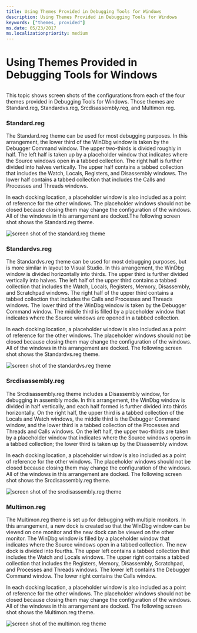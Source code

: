 ```yaml
---
title: Using Themes Provided in Debugging Tools for Windows
description: Using Themes Provided in Debugging Tools for Windows
keywords: ["themes, provided"]
ms.date: 05/23/2017
ms.localizationpriority: medium
---
```


# Using Themes Provided in Debugging Tools for Windows


## <span id="ddk_creating_and_opening_a_workspace_dbg"></span><span id="DDK_CREATING_AND_OPENING_A_WORKSPACE_DBG"></span>


This topic shows screen shots of the configurations from each of the four themes provided in Debugging Tools for Windows. Those themes are Standard.reg, Standardvs.reg, Srcdisassembly.reg, and Multimon.reg.

### <span id="standard_reg"></span><span id="STANDARD_REG"></span>Standard.reg

The Standard.reg theme can be used for most debugging purposes. In this arrangement, the lower third of the WinDbg window is taken by the Debugger Command window. The upper two-thirds is divided roughly in half. The left half is taken up by a placeholder window that indicates where the Source windows open in a tabbed collection. The right half is further divided into halves vertically. The upper half contains a tabbed collection that includes the Watch, Locals, Registers, and Disassembly windows. The lower half contains a tabbed collection that includes the Calls and Processes and Threads windows.

In each docking location, a placeholder window is also included as a point of reference for the other windows. The placeholder windows should not be closed because closing them may change the configuration of the windows. All of the windows in this arrangement are docked.The following screen shot shows the Standard.reg theme.

![screen shot of the standard.reg theme](images/theme-standard.jpg)

### <span id="standardvs_reg"></span><span id="STANDARDVS_REG"></span>Standardvs.reg

The Standardvs.reg theme can be used for most debugging purposes, but is more similar in layout to Visual Studio. In this arrangement, the WinDbg window is divided horizontally into thirds. The upper third is further divided vertically into halves. The left half of the upper third contains a tabbed collection that includes the Watch, Locals, Registers, Memory, Disassembly, and Scratchpad windows. The right half of the upper third contains a tabbed collection that includes the Calls and Processes and Threads windows. The lower third of the WinDbg window is taken by the Debugger Command window. The middle third is filled by a placeholder window that indicates where the Source windows are opened in a tabbed collection.

In each docking location, a placeholder window is also included as a point of reference for the other windows. The placeholder windows should not be closed because closing them may change the configuration of the windows. All of the windows in this arrangement are docked. The following screen shot shows the Standardvs.reg theme.

![screen shot of the standardvs.reg theme](images/theme-standardvs.jpg)

### <span id="srcdisassembly_reg"></span><span id="SRCDISASSEMBLY_REG"></span>Srcdisassembly.reg

The Srcdisassembly.reg theme includes a Disassembly window, for debugging in assembly mode. In this arrangement, the WinDbg window is divided in half vertically, and each half formed is further divided into thirds horizontally. On the right half, the upper third is a tabbed collection of the Locals and Watch windows, the middle third is the Debugger Command window, and the lower third is a tabbed collection of the Processes and Threads and Calls windows. On the left half, the upper two-thirds are taken by a placeholder window that indicates where the Source windows opens in a tabbed collection; the lower third is taken up by the Disassembly window.

In each docking location, a placeholder window is also included as a point of reference for the other windows. The placeholder windows should not be closed because closing them may change the configuration of the windows. All of the windows in this arrangement are docked. The following screen shot shows the Srcdisassembly.reg theme.

![screen shot of the srcdisassembly.reg theme](images/theme-srcdisassembly.jpg)

### <span id="multimon_reg"></span><span id="MULTIMON_REG"></span>Multimon.reg

The Multimon.reg theme is set up for debugging with multiple monitors. In this arrangement, a new dock is created so that the WinDbg window can be viewed on one monitor and the new dock can be viewed on the other monitor. The WinDbg window is filled by a placeholder window that indicates where the Source windows open in a tabbed collection. The new dock is divided into fourths. The upper left contains a tabbed collection that includes the Watch and Locals windows. The upper right contains a tabbed collection that includes the Registers, Memory, Disassembly, Scratchpad, and Processes and Threads windows. The lower left contains the Debugger Command window. The lower right contains the Calls window.

In each docking location, a placeholder window is also included as a point of reference for the other windows. The placeholder windows should not be closed because closing them may change the configuration of the windows. All of the windows in this arrangement are docked. The following screen shot shows the Multimon.reg theme.

![screen shot of the multimon.reg theme](images/theme-multimon.jpg)

 

 





